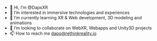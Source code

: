 - 👋 Hi, I’m @DapsXR
- 👀 I’m interested in immersive technologies and experiences 
- 🌱 I’m currently learning XR & Web development, 3D modeling and animations
- 💞️ I’m looking to collaborate on WebXR, Webapps and Unity3D projects 
- 📫 How to reach me dapo@rethinkreality.io

<!---
DapsXR/DapsXR is a ✨ special ✨ repository because its `README.md` (this file) appears on your GitHub profile.
You can click the Preview link to take a look at your changes.
--->
